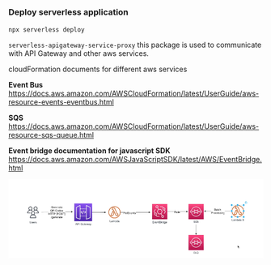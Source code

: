### Deploy serverless application
```
npx serverless deploy
```


`serverless-apigateway-service-proxy` this package is used to communicate with API Gateway and other aws services.

cloudFormation documents for different aws services

**Event Bus**
https://docs.aws.amazon.com/AWSCloudFormation/latest/UserGuide/aws-resource-events-eventbus.html

**SQS**
https://docs.aws.amazon.com/AWSCloudFormation/latest/UserGuide/aws-resource-sqs-queue.html

**Event bridge documentation for javascript SDK**
https://docs.aws.amazon.com/AWSJavaScriptSDK/latest/AWS/EventBridge.html

![architectural design](architecture.png)